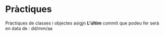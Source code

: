 # Pràctiques
Pràctiques de classes i objectes
asigjn
**L'últim** commit que podeu fer serà en data de : dd/mm/aa
